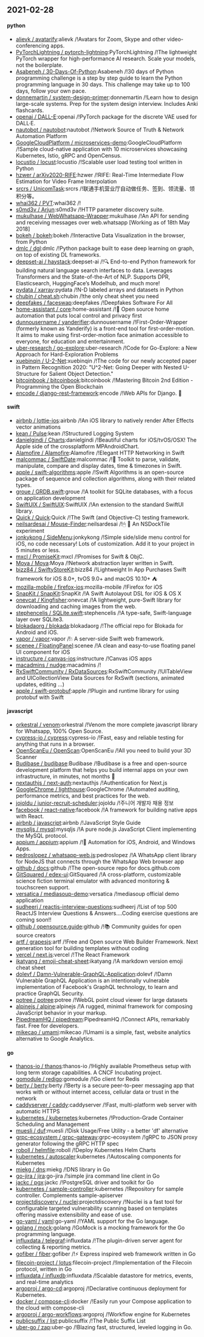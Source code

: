 ## 2021-02-28

#### python
* [alievk / avatarify](https://github.com/alievk/avatarify):alievk /!Avatars for Zoom, Skype and other video-conferencing apps.
* [PyTorchLightning / pytorch-lightning](https://github.com/PyTorchLightning/pytorch-lightning):PyTorchLightning /!The lightweight PyTorch wrapper for high-performance AI research. Scale your models, not the boilerplate.
* [Asabeneh / 30-Days-Of-Python](https://github.com/Asabeneh/30-Days-Of-Python):Asabeneh /!30 days of Python programming challenge is a step by step guide to learn the Python programming language in 30 days. This challenge may take up to 100 days, follow your own pace.
* [donnemartin / system-design-primer](https://github.com/donnemartin/system-design-primer):donnemartin /!Learn how to design large-scale systems. Prep for the system design interview. Includes Anki flashcards.
* [openai / DALL-E](https://github.com/openai/DALL-E):openai /!PyTorch package for the discrete VAE used for DALL·E.
* [nautobot / nautobot](https://github.com/nautobot/nautobot):nautobot /!Network Source of Truth & Network Automation Platform
* [GoogleCloudPlatform / microservices-demo](https://github.com/GoogleCloudPlatform/microservices-demo):GoogleCloudPlatform /!Sample cloud-native application with 10 microservices showcasing Kubernetes, Istio, gRPC and OpenCensus.
* [locustio / locust](https://github.com/locustio/locust):locustio /!Scalable user load testing tool written in Python
* [hzwer / arXiv2020-RIFE](https://github.com/hzwer/arXiv2020-RIFE):hzwer /!RIFE: Real-Time Intermediate Flow Estimation for Video Frame Interpolation
* [srcrs / UnicomTask](https://github.com/srcrs/UnicomTask):srcrs /!联通手机营业厅自动做任务、签到、领流量、领积分等。
* [whai362 / PVT](https://github.com/whai362/PVT):whai362 /!
* [s0md3v / Arjun](https://github.com/s0md3v/Arjun):s0md3v /!HTTP parameter discovery suite.
* [mukulhase / WebWhatsapp-Wrapper](https://github.com/mukulhase/WebWhatsapp-Wrapper):mukulhase /!An API for sending and receiving messages over web.whatsapp [Working as of 18th May 2018]
* [bokeh / bokeh](https://github.com/bokeh/bokeh):bokeh /!Interactive Data Visualization in the browser, from Python
* [dmlc / dgl](https://github.com/dmlc/dgl):dmlc /!Python package built to ease deep learning on graph, on top of existing DL frameworks.
* [deepset-ai / haystack](https://github.com/deepset-ai/haystack):deepset-ai /!🔍
End-to-end Python framework for building natural language search interfaces to data. Leverages Transformers and the State-of-the-Art of NLP. Supports DPR, Elasticsearch, HuggingFace’s Modelhub, and much more!
* [pydata / xarray](https://github.com/pydata/xarray):pydata /!N-D labeled arrays and datasets in Python
* [chubin / cheat.sh](https://github.com/chubin/cheat.sh):chubin /!the only cheat sheet you need
* [deepfakes / faceswap](https://github.com/deepfakes/faceswap):deepfakes /!Deepfakes Software For All
* [home-assistant / core](https://github.com/home-assistant/core):home-assistant /!🏡
Open source home automation that puts local control and privacy first
* [dunnousername / yanderifier](https://github.com/dunnousername/yanderifier):dunnousername /!First-Order-Wrapper (formerly known as Yanderify) is a front-end tool for first-order-motion. It aims to make using first-order-motion face animation accessible to everyone, for education and entertainment.
* [uber-research / go-explore](https://github.com/uber-research/go-explore):uber-research /!Code for Go-Explore: a New Approach for Hard-Exploration Problems
* [xuebinqin / U-2-Net](https://github.com/xuebinqin/U-2-Net):xuebinqin /!The code for our newly accepted paper in Pattern Recognition 2020: "U^2-Net: Going Deeper with Nested U-Structure for Salient Object Detection."
* [bitcoinbook / bitcoinbook](https://github.com/bitcoinbook/bitcoinbook):bitcoinbook /!Mastering Bitcoin 2nd Edition - Programming the Open Blockchain
* [encode / django-rest-framework](https://github.com/encode/django-rest-framework):encode /!Web APIs for Django.
🎸

#### swift
* [airbnb / lottie-ios](https://github.com/airbnb/lottie-ios):airbnb /!An iOS library to natively render After Effects vector animations
* [kean / Pulse](https://github.com/kean/Pulse):kean /!Structured Logging System
* [danielgindi / Charts](https://github.com/danielgindi/Charts):danielgindi /!Beautiful charts for iOS/tvOS/OSX! The Apple side of the crossplatform MPAndroidChart.
* [Alamofire / Alamofire](https://github.com/Alamofire/Alamofire):Alamofire /!Elegant HTTP Networking in Swift
* [malcommac / SwiftDate](https://github.com/malcommac/SwiftDate):malcommac /!🐔
Toolkit to parse, validate, manipulate, compare and display dates, time & timezones in Swift.
* [apple / swift-algorithms](https://github.com/apple/swift-algorithms):apple /!Swift Algorithms is an open-source package of sequence and collection algorithms, along with their related types.
* [groue / GRDB.swift](https://github.com/groue/GRDB.swift):groue /!A toolkit for SQLite databases, with a focus on application development
* [SwiftUIX / SwiftUIX](https://github.com/SwiftUIX/SwiftUIX):SwiftUIX /!An extension to the standard SwiftUI library.
* [Quick / Quick](https://github.com/Quick/Quick):Quick /!The Swift (and Objective-C) testing framework.
* [neilsardesai / Mouse-Finder](https://github.com/neilsardesai/Mouse-Finder):neilsardesai /!🖱
👀
An NSDockTile experiment
* [jonkykong / SideMenu](https://github.com/jonkykong/SideMenu):jonkykong /!Simple side/slide menu control for iOS, no code necessary! Lots of customization. Add it to your project in 5 minutes or less.
* [mxcl / PromiseKit](https://github.com/mxcl/PromiseKit):mxcl /!Promises for Swift & ObjC.
* [Moya / Moya](https://github.com/Moya/Moya):Moya /!Network abstraction layer written in Swift.
* [bizz84 / SwiftyStoreKit](https://github.com/bizz84/SwiftyStoreKit):bizz84 /!Lightweight In App Purchases Swift framework for iOS 8.0+, tvOS 9.0+ and macOS 10.10+
⛺
* [mozilla-mobile / firefox-ios](https://github.com/mozilla-mobile/firefox-ios):mozilla-mobile /!Firefox for iOS
* [SnapKit / SnapKit](https://github.com/SnapKit/SnapKit):SnapKit /!A Swift Autolayout DSL for iOS & OS X
* [onevcat / Kingfisher](https://github.com/onevcat/Kingfisher):onevcat /!A lightweight, pure-Swift library for downloading and caching images from the web.
* [stephencelis / SQLite.swift](https://github.com/stephencelis/SQLite.swift):stephencelis /!A type-safe, Swift-language layer over SQLite3.
* [blokadaorg / blokada](https://github.com/blokadaorg/blokada):blokadaorg /!The official repo for Blokada for Android and iOS.
* [vapor / vapor](https://github.com/vapor/vapor):vapor /!💧
A server-side Swift web framework.
* [scenee / FloatingPanel](https://github.com/scenee/FloatingPanel):scenee /!A clean and easy-to-use floating panel UI component for iOS
* [instructure / canvas-ios](https://github.com/instructure/canvas-ios):instructure /!Canvas iOS apps
* [macadmins / nudge](https://github.com/macadmins/nudge):macadmins /!
* [RxSwiftCommunity / RxDataSources](https://github.com/RxSwiftCommunity/RxDataSources):RxSwiftCommunity /!UITableView and UICollectionView Data Sources for RxSwift (sections, animated updates, editing ...)
* [apple / swift-protobuf](https://github.com/apple/swift-protobuf):apple /!Plugin and runtime library for using protobuf with Swift

#### javascript
* [orkestral / venom](https://github.com/orkestral/venom):orkestral /!Venom the more complete javascript library for Whatsapp, 100% Open Source.
* [cypress-io / cypress](https://github.com/cypress-io/cypress):cypress-io /!Fast, easy and reliable testing for anything that runs in a browser.
* [OpenScanEu / OpenScan](https://github.com/OpenScanEu/OpenScan):OpenScanEu /!All you need to build your 3D Scanner
* [Budibase / budibase](https://github.com/Budibase/budibase):Budibase /!Budibase is a free and open-source development platform that helps you build internal apps on your own infrastructure, in minutes, not months
🚀
* [nextauthjs / next-auth](https://github.com/nextauthjs/next-auth):nextauthjs /!Authentication for Next.js
* [GoogleChrome / lighthouse](https://github.com/GoogleChrome/lighthouse):GoogleChrome /!Automated auditing, performance metrics, and best practices for the web.
* [jojoldu / junior-recruit-scheduler](https://github.com/jojoldu/junior-recruit-scheduler):jojoldu /!주니어 개발자 채용 정보
* [facebook / react-native](https://github.com/facebook/react-native):facebook /!A framework for building native apps with React.
* [airbnb / javascript](https://github.com/airbnb/javascript):airbnb /!JavaScript Style Guide
* [mysqljs / mysql](https://github.com/mysqljs/mysql):mysqljs /!A pure node.js JavaScript Client implementing the MySQL protocol.
* [appium / appium](https://github.com/appium/appium):appium /!📱
Automation for iOS, Android, and Windows Apps.
* [pedroslopez / whatsapp-web.js](https://github.com/pedroslopez/whatsapp-web.js):pedroslopez /!A WhatsApp client library for NodeJS that connects through the WhatsApp Web browser app
* [github / docs](https://github.com/github/docs):github /!The open-source repo for docs.github.com
* [GitSquared / edex-ui](https://github.com/GitSquared/edex-ui):GitSquared /!A cross-platform, customizable science fiction terminal emulator with advanced monitoring & touchscreen support.
* [versatica / mediasoup-demo](https://github.com/versatica/mediasoup-demo):versatica /!mediasoup official demo application
* [sudheerj / reactjs-interview-questions](https://github.com/sudheerj/reactjs-interview-questions):sudheerj /!List of top 500 ReactJS Interview Questions & Answers....Coding exercise questions are coming soon!!
* [github / opensource.guide](https://github.com/github/opensource.guide):github /!📚
Community guides for open source creators
* [artf / grapesjs](https://github.com/artf/grapesjs):artf /!Free and Open source Web Builder Framework. Next generation tool for building templates without coding
* [vercel / next.js](https://github.com/vercel/next.js):vercel /!The React Framework
* [ikatyang / emoji-cheat-sheet](https://github.com/ikatyang/emoji-cheat-sheet):ikatyang /!A markdown version emoji cheat sheet
* [dolevf / Damn-Vulnerable-GraphQL-Application](https://github.com/dolevf/Damn-Vulnerable-GraphQL-Application):dolevf /!Damn Vulnerable GraphQL Application is an intentionally vulnerable implementation of Facebook's GraphQL technology, to learn and practice GraphQL Security.
* [potree / potree](https://github.com/potree/potree):potree /!WebGL point cloud viewer for large datasets
* [alpinejs / alpine](https://github.com/alpinejs/alpine):alpinejs /!A rugged, minimal framework for composing JavaScript behavior in your markup.
* [PipedreamHQ / pipedream](https://github.com/PipedreamHQ/pipedream):PipedreamHQ /!Connect APIs, remarkably fast. Free for developers.
* [mikecao / umami](https://github.com/mikecao/umami):mikecao /!Umami is a simple, fast, website analytics alternative to Google Analytics.

#### go
* [thanos-io / thanos](https://github.com/thanos-io/thanos):thanos-io /!Highly available Prometheus setup with long term storage capabilities. A CNCF Incubating project.
* [gomodule / redigo](https://github.com/gomodule/redigo):gomodule /!Go client for Redis
* [berty / berty](https://github.com/berty/berty):berty /!Berty is a secure peer-to-peer messaging app that works with or without internet access, cellular data or trust in the network
* [caddyserver / caddy](https://github.com/caddyserver/caddy):caddyserver /!Fast, multi-platform web server with automatic HTTPS
* [kubernetes / kubernetes](https://github.com/kubernetes/kubernetes):kubernetes /!Production-Grade Container Scheduling and Management
* [muesli / duf](https://github.com/muesli/duf):muesli /!Disk Usage/Free Utility - a better 'df' alternative
* [grpc-ecosystem / grpc-gateway](https://github.com/grpc-ecosystem/grpc-gateway):grpc-ecosystem /!gRPC to JSON proxy generator following the gRPC HTTP spec
* [roboll / helmfile](https://github.com/roboll/helmfile):roboll /!Deploy Kubernetes Helm Charts
* [kubernetes / autoscaler](https://github.com/kubernetes/autoscaler):kubernetes /!Autoscaling components for Kubernetes
* [miekg / dns](https://github.com/miekg/dns):miekg /!DNS library in Go
* [go-jira / jira](https://github.com/go-jira/jira):go-jira /!simple jira command line client in Go
* [jackc / pgx](https://github.com/jackc/pgx):jackc /!PostgreSQL driver and toolkit for Go
* [kubernetes / sample-controller](https://github.com/kubernetes/sample-controller):kubernetes /!Repository for sample controller. Complements sample-apiserver
* [projectdiscovery / nuclei](https://github.com/projectdiscovery/nuclei):projectdiscovery /!Nuclei is a fast tool for configurable targeted vulnerability scanning based on templates offering massive extensibility and ease of use.
* [go-yaml / yaml](https://github.com/go-yaml/yaml):go-yaml /!YAML support for the Go language.
* [golang / mock](https://github.com/golang/mock):golang /!GoMock is a mocking framework for the Go programming language.
* [influxdata / telegraf](https://github.com/influxdata/telegraf):influxdata /!The plugin-driven server agent for collecting & reporting metrics.
* [gofiber / fiber](https://github.com/gofiber/fiber):gofiber /!⚡️
Express inspired web framework written in Go
* [filecoin-project / lotus](https://github.com/filecoin-project/lotus):filecoin-project /!Implementation of the Filecoin protocol, written in Go
* [influxdata / influxdb](https://github.com/influxdata/influxdb):influxdata /!Scalable datastore for metrics, events, and real-time analytics
* [argoproj / argo-cd](https://github.com/argoproj/argo-cd):argoproj /!Declarative continuous deployment for Kubernetes.
* [docker / compose-cli](https://github.com/docker/compose-cli):docker /!Easily run your Compose application to the cloud with compose-cli
* [argoproj / argo-workflows](https://github.com/argoproj/argo-workflows):argoproj /!Workflow engine for Kubernetes
* [publicsuffix / list](https://github.com/publicsuffix/list):publicsuffix /!The Public Suffix List
* [uber-go / zap](https://github.com/uber-go/zap):uber-go /!Blazing fast, structured, leveled logging in Go.
